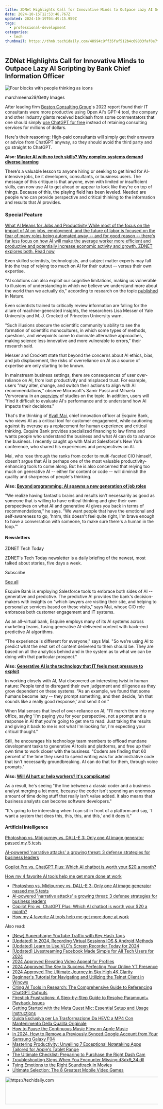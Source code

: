 ```yaml
---
title: ZDNet Highlights Call for Innovative Minds to Outpace Lazy AI Scripting by Bank Chief Information Officer
date: 2024-10-15T12:53:48.767Z
updated: 2024-10-19T04:49:15.959Z
tags:
  - professional-development
categories:
  - tech
thumbnail: https://thmb.techidaily.com/48994c9ff35faf512b4c69833faf0e7ff28b80b0df78e2f2b0d58f413fb2991f.jpg
---
```


## ZDNet Highlights Call for Innovative Minds to Outpace Lazy AI Scripting by Bank Chief Information Officer

![Four blocks with people thinking as icons](https://www.zdnet.com/a/img/resize/c3192ef8a399f319f32754ff1b6aa3ec509b5d67/2024/05/21/1b78f3be-b452-4ea4-bcb9-781c1d469f6f/gettyimages-1184303843.jpg?auto=webp&width=1280)

marchmeena29/Getty Images

After leading firm [Boston Consulting Group](https://www.bcg.com/publications/2023/how-people-create-and-destroy-value-with-gen-ai)'s 2023 report found their IT consultants were more productive using Open AI's GPT-4 tool, the company and other industry giants received backlash from some commentators that one should simply [use ChatGPT for free](https://www.zdnet.com/article/how-to-use-chatgpt/) instead of retaining consulting services for millions of dollars.

Here's their reasoning: High-paid consultants will simply get their answers or advice from ChatGPT anyway, so they should avoid the third party and go straight to ChatGPT.

**Also: [Master AI with no tech skills? Why complex systems demand diverse learning](https://www.zdnet.com/education/professional-development/master-ai-with-no-tech-skills-why-complex-systems-demand-diverse-learning/)**

There's a valuable lesson to anyone hiring or seeking to get hired for AI-intensive jobs, be it developers, consultants, or business users. The message of this critique is that anyone, even with limited or insufficient skills, can now use AI to get ahead or appear to look like they're on top of things. Because of this, the playing field has been leveled. Needed are people who can provide perspective and critical thinking to the information and results that AI provides.

### Special Feature

[What AI Means for Jobs and Productivity While most of the focus on the impact of AI on jobs, employment, and the future of labor is focused on the fear of many roles being automated away -- and for good reason -- there's far less focus on how AI will make the average worker more efficient and productive and potentially increase economic activity and growth. ZDNET explores both.  Read now](https://www.zdnet.com/collection/what-ai-means-for-jobs-and-productivity/)

Even skilled scientists, technologists, and subject matter experts may fall into the trap of relying too much on AI for their output -- versus their own expertise. 

"AI solutions can also exploit our cognitive limitations, making us vulnerable to illusions of understanding in which we believe we understand more about the world than we actually do," according to research on the topic [published](https://www.nature.com/articles/s41586-024-07146-0) in Nature.

Even scientists trained to critically review information are falling for the allure of machine-generated insights, the researchers Lisa Messer of Yale University and M. J. Crockett of Princeton University warn. 

"Such illusions obscure the scientific community's ability to see the formation of scientific monocultures, in which some types of methods, questions, and viewpoints come to dominate alternative approaches, making science less innovative and more vulnerable to errors," their research said. 

Messer and Crockett state that beyond the concerns about AI ethics, bias, and job displacement, the risks of overreliance on AI as a source of expertise are only starting to be known. 

In mainstream business settings, there are consequences of user over-reliance on AI, from lost productivity and misplaced trust. For example, users "may alter, change, and switch their actions to align with AI recommendations," observe Microsoft's Samir Passi and Mihaela Vorvoreanu in an [overview](https://www.microsoft.com/en-us/research/uploads/prod/2022/06/Aether-Overreliance-on-AI-Review-Final-6.21.22.pdf) of studies on the topic. In addition, users will "find it difficult to evaluate AI's performance and to understand how AI impacts their decisions."

That's the thinking of [Kyall Mai](https://www.linkedin.com/in/kyallmai/), chief innovation officer at Esquire Bank, who views AI as a critical tool for customer engagement, while cautioning against its overuse as a replacement for human experience and critical thinking. Esquire Bank provides specialized financing to law firms and wants people who understand the business and what AI can do to advance the business. I recently caught up with Mai at Salesforce's New York conference, who shared his experiences and perspectives on AI. 

Mai, who rose through the ranks from coder to multi-faceted CIO himself, doesn't argue that AI is perhaps one of the most valuable productivity-enhancing tools to come along. But he is also concerned that relying too much on generative AI -- either for content or code -- will diminish the quality and sharpness of people's thinking. 

**Also: [Beyond programming: AI spawns a new generation of job roles](https://www.zdnet.com/education/professional-development/beyond-programming-ai-spawns-a-new-generation-of-job-roles/)**

"We realize having fantastic brains and results isn't necessarily as good as someone that is willing to have critical thinking and give their own perspectives on what AI and generative AI gives you back in terms of recommendations," he says. "We want people that have the emotional and self-awareness to go, 'hmm, this doesn't feel quite right, I'm brave enough to have a conversation with someone, to make sure there's a human in the loop.'" 

#### Newsletters

ZDNET Tech Today

ZDNET's Tech Today newsletter is a daily briefing of the newest, most talked about stories, five days a week.

 Subscribe

[See all](https://www.zdnet.com/newsletters/)

Esquire Bank is employing Salesforce tools to embrace both sides of AI -- generative and predictive. The predictive AI provides the bank's decision-makers with insights on "which lawyers are visiting their site, and helping to personalize services based on these visits," says Mai, whose CIO role embraces both customer engagement and IT systems.

As an all-virtual bank, Esquire employs many of its AI systems across marketing teams, fusing generative AI-delivered content with back-end predictive AI algorithms. 

"The experience is different for everyone," says Mai. "So we're using AI to predict what the next set of content delivered to them should be. They are based on all the analytics behind and in the system as to what we can be doing with that particular prospect."

**Also: [Generative AI is the technology that IT feels most pressure to exploit](https://www.zdnet.com/article/generative-ai-is-the-technology-that-it-feels-most-pressure-to-exploit/)**

In working closely with AI, Mai discovered an interesting twist in human nature: People tend to disregard their own judgement and diligence as they grow dependent on these systems. "As an example, we found that some humans become lazy -- they prompt something, and then decide, 'ah that sounds like a really good response,' and send it on." 

When Mai senses that level of over-reliance on AI, "I'll march them into my office, saying 'I'm paying you for your perspective, not a prompt and a response in AI that you're going to get me to read. Just taking the results and giving it back to me is not what I'm looking for, I'm expecting your critical thought."

Still, he encourages his technology team members to offload mundane development tasks to generative AI tools and platforms, and free up their own time to work closer with the business. "Coders are finding that 60 percent of the time they used to spend writing was for administrative code that isn't necessarily groundbreaking. AI can do that for them, through voice prompts."

**Also: [Will AI hurt or help workers? It's complicated](https://www.zdnet.com/article/will-ai-hurt-or-help-workers-its-complicated/)**

As a result, he's seeing "the line between a classic coder and a business analyst merging a lot more, because the coder isn't spending an enormous amount of time doing stuff that really isn't value added. It also means that business analysts can become software developers."

"It's going to be interesting when I can sit in front of a platform and say, 'I want a system that does this, this, this, and this,' and it does it."

#### Artificial Intelligence

[Photoshop vs. Midjourney vs. DALL-E 3: Only one AI image generator passed my 5 tests](https://www.zdnet.com/article/is-photoshops-new-text-to-image-as-good-as-midjourney-and-dall-e-we-test-it-and-see/ "Photoshop vs. Midjourney vs. DALL-E 3: Only one AI image generator passed my 5 tests")

[AI-powered 'narrative attacks' a growing threat: 3 defense strategies for business leaders](https://www.zdnet.com/article/ai-powered-narrative-attacks-a-growing-threat-3-defense-strategies-for-business-leaders/ "AI-powered 'narrative attacks' a growing threat: 3 defense strategies for business leaders")

[Copilot Pro vs. ChatGPT Plus: Which AI chatbot is worth your $20 a month?](https://www.zdnet.com/article/copilot-pro-vs-chatgpt-plus-which-is-ai-chatbot-is-worth-your-20-a-month/ "Copilot Pro vs. ChatGPT Plus: Which AI chatbot is worth your $20 a month?")

[How my 4 favorite AI tools help me get more done at work](https://www.zdnet.com/article/how-my-4-favorite-ai-tools-help-me-get-more-done-at-work/ "How my 4 favorite AI tools help me get more done at work")

* [Photoshop vs. Midjourney vs. DALL-E 3: Only one AI image generator passed my 5 tests](https://www.zdnet.com/article/is-photoshops-new-text-to-image-as-good-as-midjourney-and-dall-e-we-test-it-and-see/ "Photoshop vs. Midjourney vs. DALL-E 3: Only one AI image generator passed my 5 tests")
* [AI-powered 'narrative attacks' a growing threat: 3 defense strategies for business leaders](https://www.zdnet.com/article/ai-powered-narrative-attacks-a-growing-threat-3-defense-strategies-for-business-leaders/ "AI-powered 'narrative attacks' a growing threat: 3 defense strategies for business leaders")
* [Copilot Pro vs. ChatGPT Plus: Which AI chatbot is worth your $20 a month?](https://www.zdnet.com/article/copilot-pro-vs-chatgpt-plus-which-is-ai-chatbot-is-worth-your-20-a-month/ "Copilot Pro vs. ChatGPT Plus: Which AI chatbot is worth your $20 a month?")
* [How my 4 favorite AI tools help me get more done at work](https://www.zdnet.com/article/how-my-4-favorite-ai-tools-help-me-get-more-done-at-work/ "How my 4 favorite AI tools help me get more done at work")

<ins class="adsbygoogle"
     style="display:block"
     data-ad-format="autorelaxed"
     data-ad-client="ca-pub-7571918770474297"
     data-ad-slot="1223367746"></ins>

<ins class="adsbygoogle"
     style="display:block"
     data-ad-client="ca-pub-7571918770474297"
     data-ad-slot="8358498916"
     data-ad-format="auto"
     data-full-width-responsive="true"></ins>

<span class="atpl-alsoreadstyle">Also read:</span>
<div><ul>
<li><a href="https://youtube-lab.techidaily.com/upercharge-youtube-traffic-with-key-hash-tags/"><u>[New] Supercharge YouTube Traffic with Key Hash Tags</u></a></li>
<li><a href="https://screen-capture.techidaily.com/updated-in-2024-recording-virtual-sessions-ios-and-android-methods/"><u>[Updated] In 2024, Recording Virtual Sessions IOS & Android Methods</u></a></li>
<li><a href="https://screen-activity-recording.techidaily.com/updated-learn-to-use-vlcs-screen-recorder-today-for-2024/"><u>[Updated] Learn to Use VLC's Screen Recorder Today for 2024</u></a></li>
<li><a href="https://facebook-video-content.techidaily.com/updated-livestreaming-facebook-made-simple-for-all-tech-users-for-2024/"><u>[Updated] Livestreaming Facebook Made Simple for All Tech Users for 2024</u></a></li>
<li><a href="https://facebook-clips.techidaily.com/2024-approved-elevating-video-appeal-for-profiles/"><u>2024 Approved Elevating Video Appeal for Profiles</u></a></li>
<li><a href="https://youtube-help.techidaily.com/2024-approved-the-key-to-success-perfecting-your-online-yt-presence/"><u>2024 Approved The Key to Success Perfecting Your Online YT Presence</u></a></li>
<li><a href="https://fox-http.techidaily.com/2024-approved-the-ultimate-journey-in-sky-high-4k-clarity/"><u>2024 Approved The Ultimate Journey in Sky High 4K Clarity</u></a></li>
<li><a href="https://techno-recovery.techidaily.com/beginners-tutorial-for-navigating-and-utilizing-the-telnet-client-in-winows/"><u>Beginner's Tutorial for Navigating and Utilizing the Telnet Client in Winows</u></a></li>
<li><a href="https://techno-recovery.techidaily.com/citing-ai-tools-in-research-the-comprehensive-guide-to-referencing-chatgpt-outputs/"><u>Citing AI Tools in Research: The Comprehensive Guide to Referencing ChatGPT Outputs</u></a></li>
<li><a href="https://techno-recovery.techidaily.com/firestick-frustrations-a-step-by-step-guide-to-resolve-paramountplus-playback-issues/"><u>Firestick Frustrations: A Step-by-Step Guide to Resolve Paramount+ Playback Issues</u></a></li>
<li><a href="https://techno-recovery.techidaily.com/getting-started-with-the-meta-quest-mic-essential-setup-and-usage-instructions/"><u>Getting Started with the Meta Quest Mic: Essential Setup and Usage Instructions</u></a></li>
<li><a href="https://some-knowledge.techidaily.com/guida-esclusiva-per-la-trasformazione-da-hevc-a-mp4-con-mantenimento-della-qualita-originale/"><u>Guida Esclusiva per La Trasformazione Da HEVC a MP4 Con Mantenimento Della Qualità Originale</u></a></li>
<li><a href="https://techno-recovery.techidaily.com/how-to-pause-the-continuous-music-flow-on-apple-music/"><u>How to Pause the Continuous Music Flow on Apple Music</u></a></li>
<li><a href="https://android-unlock.techidaily.com/in-2024-how-to-remove-a-previously-synced-google-account-from-your-samsung-galaxy-f04-by-drfone-android/"><u>In 2024, How to Remove a Previously Synced Google Account from Your Samsung Galaxy F04</u></a></li>
<li><a href="https://techno-recovery.techidaily.com/mastering-productivity-unveiling-7-exceptional-notetaking-apps-tailored-for-apples-tablet-range/"><u>Mastering Productivity: Unveiling 7 Exceptional Notetaking Apps Tailored for Apple's Tablet Range</u></a></li>
<li><a href="https://techno-recovery.techidaily.com/the-ultimate-checklist-preparing-to-purchase-the-right-dash-cam/"><u>The Ultimate Checklist: Preparing to Purchase the Right Dash Cam</u></a></li>
<li><a href="https://techno-recovery.techidaily.com/troubleshooting-steps-when-you-encounter-missing-d3dx934dll/"><u>Troubleshooting Steps When You Encounter Missing d3dx9_34.dll</u></a></li>
<li><a href="https://extra-resources.techidaily.com/tying-emotions-to-the-right-soundtrack-in-movies/"><u>Tying Emotions to the Right Soundtrack in Movies</u></a></li>
<li><a href="https://techno-recovery.techidaily.com/ultimate-selection-the-8-greatest-mobile-video-games/"><u>Ultimate Selection: The 8 Greatest Mobile Video Games</u></a></li>
</ul></div>

<!-- affiliate ads begin -->
<a href="https://ephamedtechinc.pxf.io/c/5597632/2137226/26400" target="_top" id="2137226">
  <img src="//a.impactradius-go.com/display-ad/26400-2137226" border="0" alt="https://techidaily.com" width="728" height="90"/>
</a>
<img height="0" width="0" src="https://ephamedtechinc.pxf.io/i/5597632/2137226/26400" style="position:absolute;visibility:hidden;" border="0" />
<!-- affiliate ads end -->

